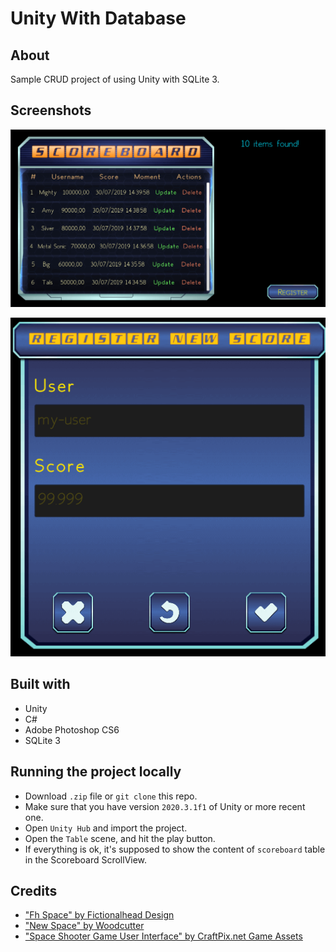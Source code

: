 # Unity With Database

## About

Sample CRUD project of using Unity with SQLite 3.

## Screenshots

![](Screenshots/table.png)

![](Screenshots/register_update.png)

## Built with

* Unity
* C#
* Adobe Photoshop CS6
* SQLite 3

## Running the project locally

* Download `.zip` file or `git clone` this repo.
* Make sure that you have version `2020.3.1f1` of Unity or more recent one.
* Open `Unity Hub` and import the project.
* Open the `Table` scene, and hit the play button.
* If everything is ok, it's supposed to show the content of `scoreboard` table in the Scoreboard ScrollView.

## Credits

* ["Fh Space" by Fictionalhead Design](https://www.dafont.com/pt/fh-space.font)
* ["New Space" by Woodcutter](https://www.dafont.com/pt/new-space.font)
* ["Space Shooter Game User Interface" by CraftPix.net Game Assets](https://opengameart.org/content/space-shooter-game-user-interface)